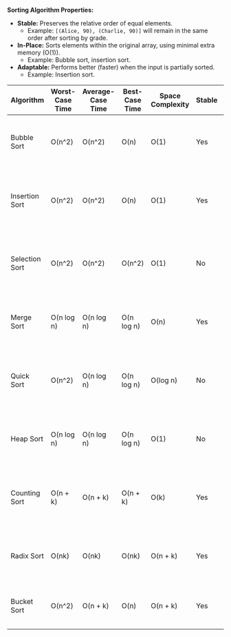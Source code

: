 **Sorting Algorithm Properties:**

* **Stable:** Preserves the relative order of equal elements.
    * Example: `[(Alice, 90), (Charlie, 90)]` will remain in the same order after sorting by grade.
* **In-Place:** Sorts elements within the original array, using minimal extra memory (O(1)).
    * Example: Bubble sort, insertion sort.
* **Adaptable:** Performs better (faster) when the input is partially sorted.
    * Example: Insertion sort.


| Algorithm       | Worst-Case Time | Average-Case Time | Best-Case Time | Space Complexity | Stable | In-Place | Adaptable | Description                                                                     |
|-----------------|-----------------|-------------------|----------------|------------------|--------|----------|-----------|---------------------------------------------------------------------------------|
| Bubble Sort     | O(n^2)          | O(n^2)            | O(n)           | O(1)             | Yes    | Yes      | Yes       | Repeatedly compares adjacent elements, swapping if out of order.                 |
| Insertion Sort  | O(n^2)          | O(n^2)            | O(n)           | O(1)             | Yes    | Yes      | Yes       | Builds the sorted array one element at a time, inserting into correct position. |
| Selection Sort  | O(n^2)          | O(n^2)            | O(n^2)         | O(1)             | No     | Yes      | No        | Repeatedly finds the minimum element and places it at the beginning.           |
| Merge Sort      | O(n log n)      | O(n log n)        | O(n log n)     | O(n)             | Yes    | No       | No        | Divides the array, recursively sorts halves, and merges them.                            |
| Quick Sort      | O(n^2)          | O(n log n)        | O(n log n)     | O(log n)         | No     | Yes      | No        | Selects a pivot, partitions elements, and recursively sorts sub-arrays.            |
| Heap Sort       | O(n log n)      | O(n log n)        | O(n log n)     | O(1)             | No     | Yes      | No        | Builds a heap and repeatedly extracts the maximum element.                               |
| Counting Sort   | O(n + k)        | O(n + k)          | O(n + k)       | O(k)             | Yes    | No       | No        | Counts occurrences of each element and uses counts to determine positions.              |
| Radix Sort      | O(nk)           | O(nk)             | O(nk)          | O(n + k)         | Yes    | No       | No        | Sorts elements by processing individual digits or characters.                                |
| Bucket Sort     | O(n^2)          | O(n + k)          | O(n)           | O(n + k)         | Yes    | No       | Yes       | Distributes elements into buckets, sorts buckets, and concatenates.                      |